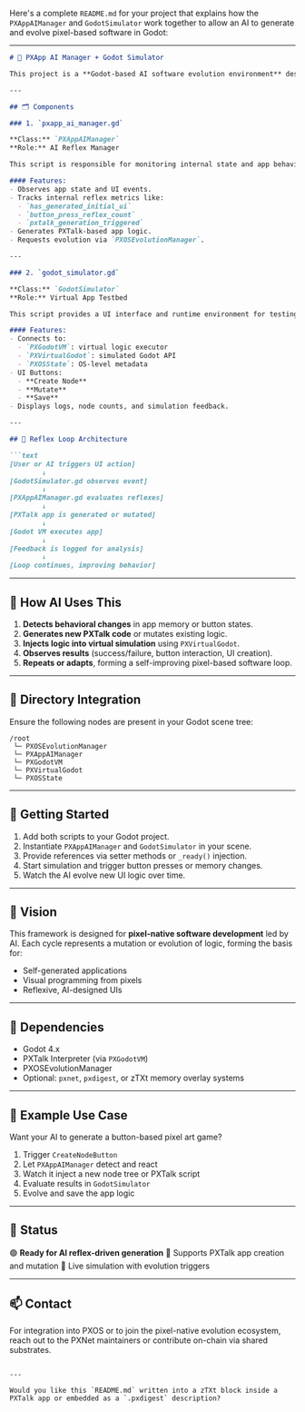 Here's a complete `README.md` for your project that explains how the `PXAppAIManager` and `GodotSimulator` work together to allow an AI to generate and evolve pixel-based software in Godot:

---

````markdown
# 🧠 PXApp AI Manager + Godot Simulator

This project is a **Godot-based AI software evolution environment** designed to enable **reflex-driven generation, simulation, and mutation** of visual, pixel-based applications. It is part of the larger PXOS ecosystem and supports self-evolving pixel logic via PXTalk.

---

## 🗂️ Components

### 1. `pxapp_ai_manager.gd`

**Class:** `PXAppAIManager`  
**Role:** AI Reflex Manager

This script is responsible for monitoring internal state and app behavior, then generating or evolving PXTalk logic when triggered.

#### Features:
- Observes app state and UI events.
- Tracks internal reflex metrics like:
  - `has_generated_initial_ui`
  - `button_press_reflex_count`
  - `pxtalk_generation_triggered`
- Generates PXTalk-based app logic.
- Requests evolution via `PXOSEvolutionManager`.

---

### 2. `godot_simulator.gd`

**Class:** `GodotSimulator`  
**Role:** Virtual App Testbed

This script provides a UI interface and runtime environment for testing generated PXTalk applications inside a simulated Godot VM.

#### Features:
- Connects to:
  - `PXGodotVM`: virtual logic executor
  - `PXVirtualGodot`: simulated Godot API
  - `PXOSState`: OS-level metadata
- UI Buttons:
  - **Create Node**
  - **Mutate**
  - **Save**
- Displays logs, node counts, and simulation feedback.

---

## 🔄 Reflex Loop Architecture

```text
[User or AI triggers UI action]
        ↓
[GodotSimulator.gd observes event]
        ↓
[PXAppAIManager.gd evaluates reflexes]
        ↓
[PXTalk app is generated or mutated]
        ↓
[Godot VM executes app]
        ↓
[Feedback is logged for analysis]
        ↓
[Loop continues, improving behavior]
````

---

## 🧠 How AI Uses This

1. **Detects behavioral changes** in app memory or button states.
2. **Generates new PXTalk code** or mutates existing logic.
3. **Injects logic into virtual simulation** using `PXVirtualGodot`.
4. **Observes results** (success/failure, button interaction, UI creation).
5. **Repeats or adapts**, forming a self-improving pixel-based software loop.

---

## 📁 Directory Integration

Ensure the following nodes are present in your Godot scene tree:

```
/root
 └─ PXOSEvolutionManager
 └─ PXAppAIManager
 └─ PXGodotVM
 └─ PXVirtualGodot
 └─ PXOSState
```

---

## 🚀 Getting Started

1. Add both scripts to your Godot project.
2. Instantiate `PXAppAIManager` and `GodotSimulator` in your scene.
3. Provide references via setter methods or `_ready()` injection.
4. Start simulation and trigger button presses or memory changes.
5. Watch the AI evolve new UI logic over time.

---

## 🔬 Vision

This framework is designed for **pixel-native software development** led by AI. Each cycle represents a mutation or evolution of logic, forming the basis for:

* Self-generated applications
* Visual programming from pixels
* Reflexive, AI-designed UIs

---

## 📌 Dependencies

* Godot 4.x
* PXTalk Interpreter (via `PXGodotVM`)
* PXOSEvolutionManager
* Optional: `pxnet`, `pxdigest`, or zTXt memory overlay systems

---

## 🧩 Example Use Case

Want your AI to generate a button-based pixel art game?

1. Trigger `CreateNodeButton`
2. Let `PXAppAIManager` detect and react
3. Watch it inject a new node tree or PXTalk script
4. Evaluate results in `GodotSimulator`
5. Evolve and save the app logic

---

## 🧠 Status

🟢 **Ready for AI reflex-driven generation**
🧬 Supports PXTalk app creation and mutation
🧪 Live simulation with evolution triggers

---

## 📫 Contact

For integration into PXOS or to join the pixel-native evolution ecosystem, reach out to the PXNet maintainers or contribute on-chain via shared substrates.

```

---

Would you like this `README.md` written into a zTXt block inside a PXTalk app or embedded as a `.pxdigest` description?
```

